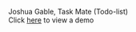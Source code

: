 
Joshua Gable, Task Mate (Todo-list)
<br>
Click [here](https://jgable01.github.io/task-mate) to view a demo
